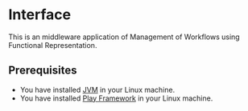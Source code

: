# Interface #

This is an middleware application of Management of Workflows using Functional 
Representation.

## Prerequisites ##

*  You have installed [JVM](http://www.oracle.com/technetwork/java/javase/downloads/index.html) in your Linux machine.
*  You have installed [Play Framework](https://www.playframework.com/) in your Linux machine.

